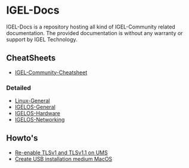 # IGEL-Docs

IGEL-Docs is a repository hosting all kind of IGEL-Community related documentation.
The provided documentation is without any warranty or support by IGEL Technology.

## CheatSheets

- [IGEL-Community-Cheatsheet](Docs/IGEL-Community-Cheatsheet.md)

### Detailed

- [Linux-General](Docs/Cheatsheet-Linux-General.md)
- [IGELOS-General](Docs/Cheatsheet-IGELOS-General.md)
- [IGELOS-Hardware](Docs/Cheatsheet-IGELOS-Hardware.md)
- [IGELOS-Networking](Docs/Cheatsheet-IGELOS-Networking.md)

## Howto's

- [Re-enable TLSv1 and TLSv1.1 on UMS](Docs/Re-enable_TLSv1_and_TLSv11_on_UMS.md)
- [Create USB installation medium MacOS](Docs/Create-USB-Installation-medium-MacOS.md)
